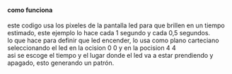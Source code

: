 #### como funciona  
este codigo usa los pixeles de la pantalla led para que brillen en un tiempo estimado, este ejemplo lo hace cada 1 segundo y cada 0,5 segundos.  
lo que hace para definir que led encender, lo usa como plano carteciano seleccionando el led en la ocision 0 0 y en la pocision 4 4  
asi se escoge el tiempo y el lugar donde el led va a estar prendiendo y apagado, esto generando un patrón.  

